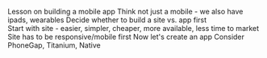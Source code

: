 Lesson on building a mobile app
Think not just a mobile - we also have ipads, wearables
Decide whether to build a site vs. app first  
Start with site - easier, simpler, cheaper, more available, less time to market  
Site has to be responsive/mobile first 
Now let's create an app
Consider PhoneGap, Titanium, Native  
